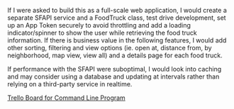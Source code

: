 If I were asked to build this as a full-scale web application, I would create a separate SFAPI service and a FoodTruck class, test drive development, set up an App Token securely to avoid throttling and add a loading indicator/spinner to show the user while retrieving the food truck information. If there is business value in the following features, I would add other sorting, filtering and view options (ie. open at, distance from, by neighborhood, map view, view all) and a details page for each food truck.

If performance with the SFAPI were suboptimal, I would look into caching and may consider using a database and updating at intervals rather than relying on a third-party service in realtime.

[Trello Board for Command Line Program](https://trello.com/b/9pmDclkq)
